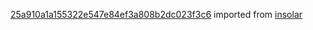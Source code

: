 [25a910a1a155322e547e84ef3a808b2dc023f3c6](https://github.com/insolar/insolar/commit/25a910a1a155322e547e84ef3a808b2dc023f3c6) imported from [insolar](https://github.com/insolar/insolar)
